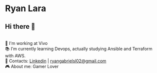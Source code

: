 # Ryan Lara
## Hi there 👋
<br/> 🚀 I'm working at Vivo
<br/> 📚 I'm currently learning Devops, actually studying Ansible and Terraform with AWS. 
<br/> 📧 Contacts: <a href="https://www.linkedin.com/in/ryan-gabriel-037901232/" target="_blank">Linkedin</a> | ryangabrielsl02@gmail.com
<br/> 🎮 About me:  Gamer Lover
